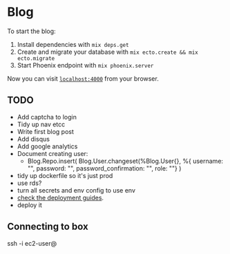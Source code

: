 # Blog

To start the blog:

  1. Install dependencies with `mix deps.get`
  2. Create and migrate your database with `mix ecto.create && mix ecto.migrate`
  3. Start Phoenix endpoint with `mix phoenix.server`

Now you can visit [`localhost:4000`](http://localhost:4000) from your browser.

## TODO
  * Add captcha to login
  * Tidy up nav etcc
  * Write first blog post
  * Add disqus
  * Add google analytics
  * Document creating user:
    * Blog.Repo.insert( Blog.User.changeset(%Blog.User{}, %{ username: "", password: "", password_confirmation: "", role: ""} )
  * tidy up dockerfile so it's just prod
  * use rds?
  * turn all secrets and env config to use env
  * [check the deployment guides](http://www.phoenixframework.org/docs/deployment).
  * deploy it

## Connecting to box

ssh -i <key> ec2-user@<public dns for instance>
